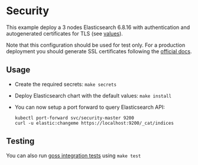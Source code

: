 # Security

This example deploy a 3 nodes Elasticsearch 6.8.16 with authentication and
autogenerated certificates for TLS (see [values][]).

Note that this configuration should be used for test only. For a production
deployment you should generate SSL certificates following the [official docs][].

## Usage

* Create the required secrets: `make secrets`

* Deploy Elasticsearch chart with the default values: `make install`

* You can now setup a port forward to query Elasticsearch API:

  ```
  kubectl port-forward svc/security-master 9200
  curl -u elastic:changeme https://localhost:9200/_cat/indices
  ```

## Testing

You can also run [goss integration tests][] using `make test`


[goss integration tests]: https://github.com/elastic/helm-charts/tree/6.8/elasticsearch/examples/security/test/goss.yaml
[official docs]: https://www.elastic.co/guide/en/elasticsearch/reference/6.8/configuring-tls.html#node-certificates
[values]: https://github.com/elastic/helm-charts/tree/6.8/elasticsearch/examples/security/values.yaml
